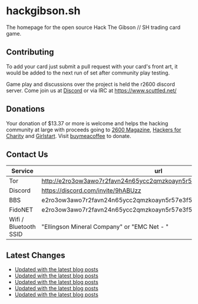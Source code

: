 # hackgibson.sh
The homepage for the open source Hack The Gibson // SH trading card game.


## Contributing

To add your card just submit a pull request with your card's front art, it would be added to the next run of set after community play testing.

Game play and discussions over the project is held the r2600 discord server. Come join us at [Discord](https://discord.com/invite/9hABUzz) or via IRC at https://www.scuttled.net/


## Donations

Your donation of $13.37 or more is welcome and helps the hacking community at large with proceeds going to [2600 Magazine](https://2600.com/), [Hackers for Charity](https://hackersforcharity.org) and [Girlstart](https://girlstart.org).  Visit [buymeacoffee](https://www.buymeacoffee.com/hackgibson.sh) to donate.


## Contact Us

Service | url
-|-
Tor | http://e2ro3ow3awo7r2favn24n65ycc2qmzkoayn5r57e3f56nvjwdcgg32ad.onion
Discord | https://discord.com/invite/9hABUzz
BBS | e2ro3ow3awo7r2favn24n65ycc2qmzkoayn5r57e3f56nvjwdcgg32ad.onion:23
FidoNET | e2ro3ow3awo7r2favn24n65ycc2qmzkoayn5r57e3f56nvjwdcgg32ad.onion:24554
Wifi / Bluetooth SSID | "Ellingson Mineral Company" or "EMC Net - <fidonet address>"

## Latest Changes
<!-- BLOG-POST-LIST:START -->
- [Updated with the latest blog posts](https://github.com/DFW2600/hackgibson.sh/commit/67f0c5e8fcfce6136b3d26cd28060c66bbe5098b)
- [Updated with the latest blog posts](https://github.com/DFW2600/hackgibson.sh/commit/0ac7c2b62d469d20cb1fc5fe0022a34826236b83)
- [Updated with the latest blog posts](https://github.com/DFW2600/hackgibson.sh/commit/3f4d6e8c99d8a295e34e2bb8b670fa8a3d008fac)
- [Updated with the latest blog posts](https://github.com/DFW2600/hackgibson.sh/commit/dedd7388d905e0e9aaef402a4519238cb66929bc)
- [Updated with the latest blog posts](https://github.com/DFW2600/hackgibson.sh/commit/76fe9303c12cf2f72c68281cf9485050423c85cc)
<!-- BLOG-POST-LIST:END -->
